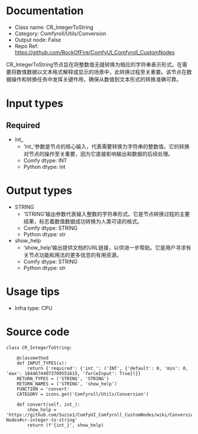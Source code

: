 # Documentation
- Class name: CR_IntegerToString
- Category: Comfyroll/Utils/Conversion
- Output node: False
- Repo Ref: https://github.com/RockOfFire/ComfyUI_Comfyroll_CustomNodes

CR_IntegerToString节点旨在将整数值无缝转换为相应的字符串表示形式。在需要将数值数据以文本格式解释或显示的场景中，此转换过程至关重要。该节点在数据操作和转换任务中发挥关键作用，确保从数值到文本形式的转换准确可靠。

# Input types
## Required
- int_
    - ‘int_’参数是节点的核心输入，代表需要转换为字符串的整数值。它的转换对节点的操作至关重要，因为它直接影响输出和数据的后续处理。
    - Comfy dtype: INT
    - Python dtype: int

# Output types
- STRING
    - ‘STRING’输出参数代表输入整数的字符串形式。它是节点转换过程的主要结果，标志着数值数据成功转换为人类可读的格式。
    - Comfy dtype: STRING
    - Python dtype: str
- show_help
    - ‘show_help’输出提供文档的URL链接，以供进一步帮助。它是用户寻求有关节点功能和用法的更多信息的有用资源。
    - Comfy dtype: STRING
    - Python dtype: str

# Usage tips
- Infra type: CPU

# Source code
```
class CR_IntegerToString:

    @classmethod
    def INPUT_TYPES(s):
        return {'required': {'int_': ('INT', {'default': 0, 'min': 0, 'max': 18446744073709551615, 'forceInput': True})}}
    RETURN_TYPES = ('STRING', 'STRING')
    RETURN_NAMES = ('STRING', 'show_help')
    FUNCTION = 'convert'
    CATEGORY = icons.get('Comfyroll/Utils/Conversion')

    def convert(self, int_):
        show_help = 'https://github.com/Suzie1/ComfyUI_Comfyroll_CustomNodes/wiki/Conversion-Nodes#cr-integer-to-string'
        return (f'{int_}', show_help)
```
